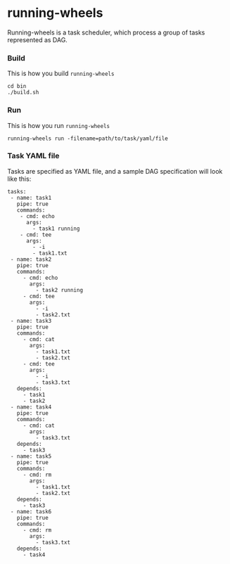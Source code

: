 # running-wheels
Running-wheels is a task scheduler, which process a group of tasks represented as DAG.

### Build
This is how you build `running-wheels`
```
cd bin
./build.sh
```

### Run
This is how you run `running-wheels`
```
running-wheels run -filename=path/to/task/yaml/file
```

### Task YAML file

Tasks are specified as YAML file, and a sample DAG specification will look like this:

```
tasks:
 - name: task1
   pipe: true
   commands:
    - cmd: echo
      args:
        - task1 running
    - cmd: tee
      args:
        - -i
        - task1.txt
 - name: task2
   pipe: true
   commands:
     - cmd: echo
       args:
         - task2 running
     - cmd: tee
       args:
         - -i
         - task2.txt
 - name: task3
   pipe: true
   commands:
     - cmd: cat
       args:
         - task1.txt
         - task2.txt
     - cmd: tee
       args:
         - -i
         - task3.txt
   depends:
     - task1
     - task2
 - name: task4
   pipe: true
   commands:
     - cmd: cat
       args:
         - task3.txt
   depends:
     - task3
 - name: task5
   pipe: true
   commands:
     - cmd: rm
       args:
         - task1.txt
         - task2.txt
   depends:
     - task3
 - name: task6
   pipe: true
   commands:
     - cmd: rm
       args:
         - task3.txt
   depends:
     - task4
```
